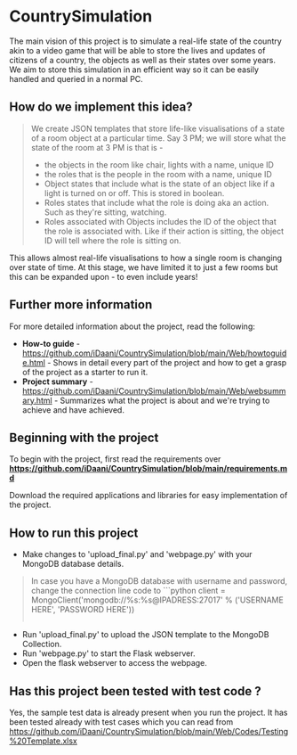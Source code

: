 # CountrySimulation

The main vision of this project is to simulate a real-life state of the country akin to a video game that will be able to store the lives and updates of citizens of a country, the objects as well as their states over some years. We aim to store this simulation in an efficient way so it can be easily handled and queried in a normal PC.


## How do we implement this idea?

> We create JSON templates that store life-like visualisations of a state of a room object at a particular time. Say 3 PM; we will store what the state of the room at 3 PM is that is - 
> * the objects in the room like chair, lights with a name, unique ID 
> * the roles that is the people in the room with a name, unique ID
> * Object states that include what is the state of an object like if a light is turned on or off. This is stored in boolean.
> * Roles states that include what the role is doing aka an action. Such as they're sitting, watching.
> * Roles associated with Objects includes the ID of the object that the role is associated with. Like if their action is sitting, the object ID will tell where the role is sitting on.
> 

This allows almost real-life visualisations to how a single room is changing over state of time. At this stage, we have limited it to just a few rooms but this can be expanded upon - to even include years!

## Further more information

For more detailed information about the project, read the following:
* **How-to guide** - https://github.com/iDaani/CountrySimulation/blob/main/Web/howtoguide.html - Shows in detail every part of the project and how to get a grasp of the project as a starter to run it.
* **Project summary** - https://github.com/iDaani/CountrySimulation/blob/main/Web/websummary.html - Summarizes what the project is about and we're trying to achieve and have achieved.
## Beginning with the project

To begin with the project, first read the requirements over **https://github.com/iDaani/CountrySimulation/blob/main/requirements.md**

Download the required applications and libraries for easy implementation of the project.

## How to run this project

* Make changes to 'upload_final.py' and 'webpage.py' with your MongoDB database details.
> In case you have a MongoDB database with username and password, change the connection line code to ```python
> client = MongoClient('mongodb://%s:%s@IPADRESS:27017' % ('USERNAME HERE', 'PASSWORD HERE'))
> ```

* Run 'upload_final.py' to upload the JSON template to the MongoDB Collection.
* Run 'webpage.py' to start the Flask webserver.
* Open the flask webserver to access the webpage.

## Has this project been tested with test code ?

Yes, the sample test data is already present when you run the project. It has been tested already with test cases which you can read from https://github.com/iDaani/CountrySimulation/blob/main/Web/Codes/Testing%20Template.xlsx


